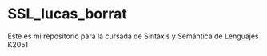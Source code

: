 # SSL_lucas_borrat

Este es mi repositorio para la cursada de Sintaxis y Semántica de Lenguajes K2051
